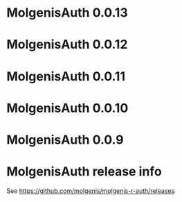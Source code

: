 # MolgenisAuth 0.0.13

# MolgenisAuth 0.0.12

# MolgenisAuth 0.0.11

# MolgenisAuth 0.0.10

# MolgenisAuth 0.0.9

# MolgenisAuth release info

See https://github.com/molgenis/molgenis-r-auth/releases
